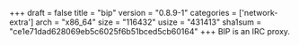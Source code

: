 +++
draft = false
title = "bip"
version = "0.8.9-1"
categories = ['network-extra']
arch = "x86_64"
size = "116432"
usize = "431413"
sha1sum = "ce1e71dad628069eb5c6025f6b51bced5cb60164"
+++
BIP is an IRC proxy.